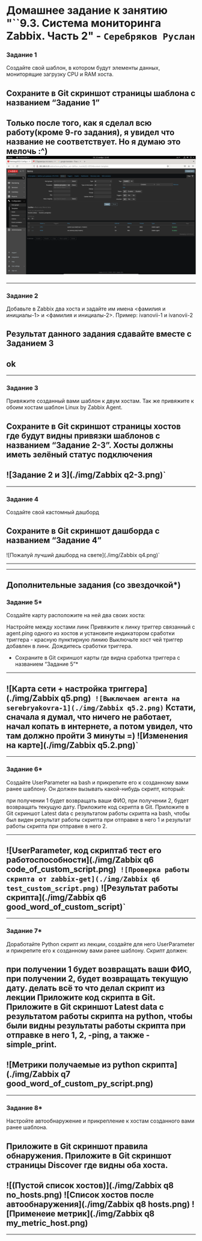 # Домашнее задание к занятию "``9.3. Система мониторинга Zabbix. Часть 2" - `Серебряков Руслан`


### Задание 1

Создайте свой шаблон, в котором будут элементы данных, мониторящие загрузку CPU и RAM хоста.

Сохраните в Git скриншот страницы шаблона с названием “Задание 1”
---
Только после того, как я сделал всю работу(кроме 9-го задания), я увидел что название не соответствует. Но я думаю это мелочь :^)
![Задание 1](./img/Zabbix_q1.png)
---
---


### Задание 2

Добавьте в Zabbix два хоста и задайте им имена <фамилия и инициалы-1> и <фамилия и инициалы-2>. Пример: ivanovii-1 и ivanovii-2

Результат данного задания сдавайте вместе с Заданием 3
---
ok
---
---


### Задание 3

Привяжите созданный вами шаблон к двум хостам. Так же привяжите к обоим хостам шаблон Linux by Zabbix Agent.

Сохраните в Git скриншот страницы хостов где будут видны привязки шаблонов с названием “Задание 2-3”. Хосты должны иметь зелёный статус подключения
---
![Задание 2 и 3](./img/Zabbix q2-3.png)`
---
---


### Задание 4

Создайте свой кастомный дашборд

Сохраните в Git скриншот дашборда с названием “Задание 4”
---

![Пожалуй лучший дашборд на свете](./img/Zabbix q4.png)`

---
---


## Дополнительные задания (со звездочкой*)


### Задание 5*

Создайте карту расположите на ней два своих хоста:

Настройте между хостами линк
Привяжите к линку триггер связанный с agent.ping одного из хостов и установите индикатором сработки триггера - красную пунктирную линию
Выключьте хост чей триггер добавлен в линк. Дождитесь сработки триггера.
* Сохраните в Git скриншот карты где видна сработка триггера с названием “Задание 5”*
---


![Карта сети + настройка триггера](./img/Zabbix q5.png)`
![Выключаем агента на serebryakovra-1](./img/Zabbix q5.2.png)`
Кстати, сначала я думал, что ничего не работает, начал копать в интернете, а потом увидел, что там должно пройти 3 минуты =)
![Изменения на карте](./img/Zabbix q5.2.png)`
---
---

### Задание 6*

Создайте UserParameter на bash и прикрепите его к созданному вами ранее шаблону. Он должен вызывать какой-нибудь скрипт, который:

при получении 1 будет возвращать ваши ФИО,
при получении 2, будет возвращать текущую дату.
Приложите код скрипта в Git. Приложите в Git скриншот Latest data с результатом работы скрипта на bash, чтобы был виден результат работы скрипта при отправке в него 1 и результат работы скрипта при отправке в него 2.

---


![UserParameter, код скриптаб тест его работоспособности](./img/Zabbix q6 code_of_custom_script.png)`
![Проверка работы скрипта от zabbix-get](./img/Zabbix q6 test_custom_script.png)`
![Результат работы скрипта](./img/Zabbix q6 good_word_of_custom_script)`
---
---

### Задание 7*

Доработайте Python скрипт из лекции, создайте для него UserParameter и прикрепите его к созданному вами ранее шаблону. Скрипт должен:

при получении 1 будет возвращать ваши ФИО,
при получении 2, будет возвращать текущую дату.
делать всё то что делал скрипт из лекции
Приложите код скрипта в Git. Приложите в Git скриншот Latest data с результатом работы скрипта на python, чтобы были видны результаты работы скрипта при отправке в него 1, 2, -ping, а также -simple_print.
---


![Метрики получаемые из python скрипта](./img/Zabbix q7 good_word_of_custom_py_script.png)
---
---

### Задание 8*

Настройте автообнаружение и прикрепление к хостам созданного вами ранее шаблона.

Приложите в Git скриншот правила обнаружения. Приложите в Git скриншот страницы Discover где видны оба хоста.
---

![(Пустой список хостов)](./img/Zabbix q8 no_hosts.png)
![Список хостов после автообнаружения](./img/Zabbix q8 hosts.png)
![Применеие метрик](./img/Zabbix q8 my_metric_host.png)
---
---






























